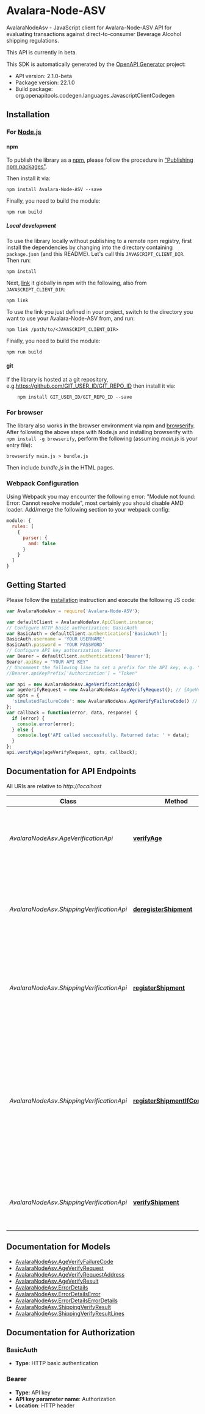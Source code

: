 # Avalara-Node-ASV

AvalaraNodeAsv - JavaScript client for Avalara-Node-ASV
API for evaluating transactions against direct-to-consumer Beverage Alcohol shipping regulations.

This API is currently in beta.

This SDK is automatically generated by the [OpenAPI Generator](https://openapi-generator.tech) project:

- API version: 2.1.0-beta
- Package version: 22.1.0
- Build package: org.openapitools.codegen.languages.JavascriptClientCodegen

## Installation

### For [Node.js](https://nodejs.org/)

#### npm

To publish the library as a [npm](https://www.npmjs.com/), please follow the procedure in ["Publishing npm packages"](https://docs.npmjs.com/getting-started/publishing-npm-packages).

Then install it via:

```shell
npm install Avalara-Node-ASV --save
```

Finally, you need to build the module:

```shell
npm run build
```

##### Local development

To use the library locally without publishing to a remote npm registry, first install the dependencies by changing into the directory containing `package.json` (and this README). Let's call this `JAVASCRIPT_CLIENT_DIR`. Then run:

```shell
npm install
```

Next, [link](https://docs.npmjs.com/cli/link) it globally in npm with the following, also from `JAVASCRIPT_CLIENT_DIR`:

```shell
npm link
```

To use the link you just defined in your project, switch to the directory you want to use your Avalara-Node-ASV from, and run:

```shell
npm link /path/to/<JAVASCRIPT_CLIENT_DIR>
```

Finally, you need to build the module:

```shell
npm run build
```

#### git

If the library is hosted at a git repository, e.g.https://github.com/GIT_USER_ID/GIT_REPO_ID
then install it via:

```shell
    npm install GIT_USER_ID/GIT_REPO_ID --save
```

### For browser

The library also works in the browser environment via npm and [browserify](http://browserify.org/). After following
the above steps with Node.js and installing browserify with `npm install -g browserify`,
perform the following (assuming *main.js* is your entry file):

```shell
browserify main.js > bundle.js
```

Then include *bundle.js* in the HTML pages.

### Webpack Configuration

Using Webpack you may encounter the following error: "Module not found: Error:
Cannot resolve module", most certainly you should disable AMD loader. Add/merge
the following section to your webpack config:

```javascript
module: {
  rules: [
    {
      parser: {
        amd: false
      }
    }
  ]
}
```

## Getting Started

Please follow the [installation](#installation) instruction and execute the following JS code:

```javascript
var AvalaraNodeAsv = require('Avalara-Node-ASV');

var defaultClient = AvalaraNodeAsv.ApiClient.instance;
// Configure HTTP basic authorization: BasicAuth
var BasicAuth = defaultClient.authentications['BasicAuth'];
BasicAuth.username = 'YOUR USERNAME'
BasicAuth.password = 'YOUR PASSWORD'
// Configure API key authorization: Bearer
var Bearer = defaultClient.authentications['Bearer'];
Bearer.apiKey = "YOUR API KEY"
// Uncomment the following line to set a prefix for the API key, e.g. "Token" (defaults to null)
//Bearer.apiKeyPrefix['Authorization'] = "Token"

var api = new AvalaraNodeAsv.AgeVerificationApi()
var ageVerifyRequest = new AvalaraNodeAsv.AgeVerifyRequest(); // {AgeVerifyRequest} Information about the individual whose age is being verified.
var opts = {
  'simulatedFailureCode': new AvalaraNodeAsv.AgeVerifyFailureCode() // {AgeVerifyFailureCode} (Optional) The failure code included in the simulated response of the endpoint. Note that this endpoint is only available in Sandbox for testing purposes.
};
var callback = function(error, data, response) {
  if (error) {
    console.error(error);
  } else {
    console.log('API called successfully. Returned data: ' + data);
  }
};
api.verifyAge(ageVerifyRequest, opts, callback);

```

## Documentation for API Endpoints

All URIs are relative to *http://localhost*

Class | Method | HTTP request | Description
------------ | ------------- | ------------- | -------------
*AvalaraNodeAsv.AgeVerificationApi* | [**verifyAge**](docs/AgeVerificationApi.md#verifyAge) | **POST** /api/v2/ageverification/verify | Determines whether an individual meets or exceeds the minimum legal drinking age.
*AvalaraNodeAsv.ShippingVerificationApi* | [**deregisterShipment**](docs/ShippingVerificationApi.md#deregisterShipment) | **DELETE** /api/v2/companies/{companyCode}/transactions/{transactionCode}/shipment/registration | Removes the transaction from consideration when evaluating regulations that span multiple transactions.
*AvalaraNodeAsv.ShippingVerificationApi* | [**registerShipment**](docs/ShippingVerificationApi.md#registerShipment) | **PUT** /api/v2/companies/{companyCode}/transactions/{transactionCode}/shipment/registration | Registers the transaction so that it may be included when evaluating regulations that span multiple transactions.
*AvalaraNodeAsv.ShippingVerificationApi* | [**registerShipmentIfCompliant**](docs/ShippingVerificationApi.md#registerShipmentIfCompliant) | **PUT** /api/v2/companies/{companyCode}/transactions/{transactionCode}/shipment/registerIfCompliant | Evaluates a transaction against a set of direct-to-consumer shipping regulations and, if compliant, registers the transaction so that it may be included when evaluating regulations that span multiple transactions.
*AvalaraNodeAsv.ShippingVerificationApi* | [**verifyShipment**](docs/ShippingVerificationApi.md#verifyShipment) | **GET** /api/v2/companies/{companyCode}/transactions/{transactionCode}/shipment/verify | Evaluates a transaction against a set of direct-to-consumer shipping regulations.


## Documentation for Models

 - [AvalaraNodeAsv.AgeVerifyFailureCode](docs/AgeVerifyFailureCode.md)
 - [AvalaraNodeAsv.AgeVerifyRequest](docs/AgeVerifyRequest.md)
 - [AvalaraNodeAsv.AgeVerifyRequestAddress](docs/AgeVerifyRequestAddress.md)
 - [AvalaraNodeAsv.AgeVerifyResult](docs/AgeVerifyResult.md)
 - [AvalaraNodeAsv.ErrorDetails](docs/ErrorDetails.md)
 - [AvalaraNodeAsv.ErrorDetailsError](docs/ErrorDetailsError.md)
 - [AvalaraNodeAsv.ErrorDetailsErrorDetails](docs/ErrorDetailsErrorDetails.md)
 - [AvalaraNodeAsv.ShippingVerifyResult](docs/ShippingVerifyResult.md)
 - [AvalaraNodeAsv.ShippingVerifyResultLines](docs/ShippingVerifyResultLines.md)


## Documentation for Authorization



### BasicAuth

- **Type**: HTTP basic authentication



### Bearer


- **Type**: API key
- **API key parameter name**: Authorization
- **Location**: HTTP header

